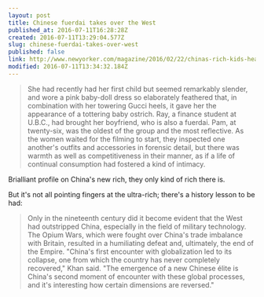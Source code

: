 ```yaml
---
layout: post
title: Chinese fuerdai takes over the West
published_at: 2016-07-11T16:28:28Z
created: 2016-07-11T13:29:04.577Z
slug: chinese-fuerdai-takes-over-west
published: false
link: http://www.newyorker.com/magazine/2016/02/22/chinas-rich-kids-head-west
modified: 2016-07-11T13:34:32.184Z
---
```

> She had recently had her first child but seemed remarkably slender, and wore a pink baby-doll dress so elaborately feathered that, in combination with her towering Gucci heels, it gave her the appearance of a tottering baby ostrich. Ray, a finance student at U.B.C., had brought her boyfriend, who is also a fuerdai. Pam, at twenty-six, was the oldest of the group and the most reflective. As the women waited for the filming to start, they inspected one another's outfits and accessories in forensic detail, but there was warmth as well as competitiveness in their manner, as if a life of continual consumption had fostered a kind of intimacy.

Brialliant profile on China's new rich, they only kind of rich there is.

But it's not all pointing fingers at the ultra-rich; there's a history lesson to be had:

> Only in the nineteenth century did it become evident that the West had outstripped China, especially in the field of military technology. The Opium Wars, which were fought over China's trade imbalance with Britain, resulted in a humiliating defeat and, ultimately, the end of the Empire. "China's first encounter with globalization led to its collapse, one from which the country has never completely recovered," Khan said. "The emergence of a new Chinese élite is China's second moment of encounter with these global processes, and it's interesting how certain dimensions are reversed."
